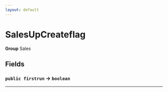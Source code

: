 ```yaml
---
layout: default
---
```

# SalesUpCreateflag



**Group** Sales

## Fields

### `public firstrun` → `boolean`


---
